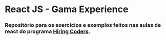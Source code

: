 # React JS - Gama Experience

### Repositório para os exercícios e exemplos feitos nas aulas de react do programa [Hiring Coders](https://www.hiringcoders.com.br/).
